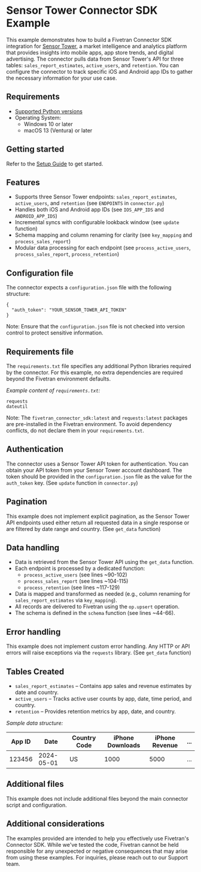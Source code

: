 # Sensor Tower Connector SDK Example

This example demonstrates how to build a Fivetran Connector SDK integration for [Sensor Tower](https://sensortower.com), a market intelligence and analytics platform that provides insights into mobile apps, app store trends, and digital advertising. The connector pulls data from Sensor Tower's API for three tables: `sales_report_estimates`, `active_users`, and `retention`. You can configure the connector to track specific iOS and Android app IDs to gather the necessary information for your use case.

## Requirements

* [Supported Python versions](https://github.com/fivetran/fivetran_connector_sdk/blob/main/README.md#requirements)   
* Operating System:  
  * Windows 10 or later  
  * macOS 13 (Ventura) or later

## Getting started

Refer to the [Setup Guide](https://fivetran.com/docs/connectors/connector-sdk/setup-guide) to get started.

## Features

* Supports three Sensor Tower endpoints: `sales_report_estimates`, `active_users`, and `retention` (see `ENDPOINTS` in `connector.py`)
* Handles both iOS and Android app IDs (see `IOS_APP_IDS` and `ANDROID_APP_IDS`)
* Incremental syncs with configurable lookback window (see `update` function)
* Schema mapping and column renaming for clarity (see `key_mapping` and `process_sales_report`)
* Modular data processing for each endpoint (see `process_active_users`, `process_sales_report`, `process_retention`)

## Configuration file

The connector expects a `configuration.json` file with the following structure:

```
{
  "auth_token": "YOUR_SENSOR_TOWER_API_TOKEN"
}
```

Note: Ensure that the `configuration.json` file is not checked into version control to protect sensitive information.

## Requirements file

The `requirements.txt` file specifies any additional Python libraries required by the connector. For this example, no extra dependencies are required beyond the Fivetran environment defaults.

*Example content of `requirements.txt`:*

```
requests
dateutil
```

Note: The `fivetran_connector_sdk:latest` and `requests:latest` packages are pre-installed in the Fivetran environment. To avoid dependency conflicts, do not declare them in your `requirements.txt`.

## Authentication

The connector uses a Sensor Tower API token for authentication. You can obtain your API token from your Sensor Tower account dashboard. The token should be provided in the `configuration.json` file as the value for the `auth_token` key. (See `update` function in `connector.py`)

## Pagination

This example does not implement explicit pagination, as the Sensor Tower API endpoints used either return all requested data in a single response or are filtered by date range and country. (See `get_data` function)

## Data handling

* Data is retrieved from the Sensor Tower API using the `get_data` function.
* Each endpoint is processed by a dedicated function:
  * `process_active_users` (see lines ~90-102)
  * `process_sales_report` (see lines ~104-115)
  * `process_retention` (see lines ~117-129)
* Data is mapped and transformed as needed (e.g., column renaming for `sales_report_estimates` via `key_mapping`).
* All records are delivered to Fivetran using the `op.upsert` operation.
* The schema is defined in the `schema` function (see lines ~44-66).

## Error handling

This example does not implement custom error handling. Any HTTP or API errors will raise exceptions via the `requests` library. (See `get_data` function)

## Tables Created

* `sales_report_estimates` – Contains app sales and revenue estimates by date and country.
* `active_users` – Tracks active user counts by app, date, time period, and country.
* `retention` – Provides retention metrics by app, date, and country.

*Sample data structure:*

| App ID | Date       | Country Code | iPhone Downloads | iPhone Revenue | ... |
|--------|------------|--------------|------------------|---------------|-----|
| 123456 | 2024-05-01 | US           | 1000             | 5000          | ... |

## Additional files

This example does not include additional files beyond the main connector script and configuration.

## Additional considerations

The examples provided are intended to help you effectively use Fivetran's Connector SDK. While we've tested the code, Fivetran cannot be held responsible for any unexpected or negative consequences that may arise from using these examples. For inquiries, please reach out to our Support team. 
